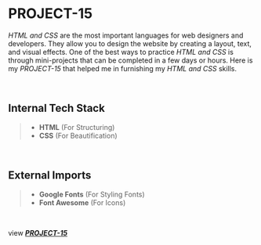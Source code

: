 # **PROJECT-15**
*HTML and CSS* are the most important languages for web designers and developers. They allow you to design the website by creating a layout, text, and visual effects. One of the best ways to practice *HTML and CSS* is through mini-projects that can be completed in a few days or hours. Here is my *PROJECT-15* that helped me in furnishing my *HTML and CSS* skills.
<p>&nbsp;</p>

## **Internal Tech Stack**
> - **HTML** (For Structuring)
> - **CSS** (For Beautification)
<p>&nbsp;</p>

## **External Imports**
> - **Google Fonts** (For Styling Fonts)
> - **Font Awesome** (For Icons)
<p>&nbsp;</p>

view [***PROJECT-15***](https://project-15-yash.vercel.app)